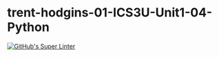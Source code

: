 # trent-hodgins-01-ICS3U-Unit1-04-Python

[![GitHub's Super Linter](https://github.com/trent-hodgins-01/trent-hodgins-01-ICS3U-Unit1-04-Python/workflows/GitHub's%20Super%20Linter/badge.svg)](https://github.com/trent-hodgins-01/trent-hodgins-01-ICS3U-Unit1-04-Python/actions)
